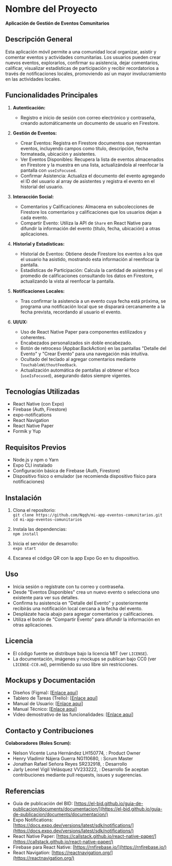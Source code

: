 # Nombre del Proyecto

**Aplicación de Gestión de Eventos Comunitarios**

## Descripción General

Esta aplicación móvil permite a una comunidad local organizar, asistir y comentar eventos y actividades comunitarias. Los usuarios pueden crear nuevos eventos, explorarlos, confirmar su asistencia, dejar comentarios, calificar, visualizar estadísticas de participación y recibir recordatorios a través de notificaciones locales, promoviendo así un mayor involucramiento en las actividades locales.

## Funcionalidades Principales

1. **Autenticación:**
   - Registro e inicio de sesión con correo electrónico y contraseña, creando automáticamente un documento de usuario en Firestore.
2. **Gestión de Eventos:**

   - Crear Eventos: Registra en Firestore documentos que representan eventos, incluyendo campos como título, descripción, fecha formateada, ubicación y asistentes.
   - Ver Eventos Disponibles: Recupera la lista de eventos almacenados en Firestore y la muestra en una lista, actualizándola al reenfocar la pantalla con `useIsFocused`.
   - Confirmar Asistencia: Actualiza el documento del evento agregando el ID del usuario al array de asistentes y registra el evento en el historial del usuario.

3. **Interacción Social:**

   - Comentarios y Calificaciones: Almacena en subcolecciones de Firestore los comentarios y calificaciones que los usuarios dejan a cada evento.
   - Compartir Evento: Utiliza la API de `Share` en React Native para difundir la información del evento (título, fecha, ubicación) a otras aplicaciones.

4. **Historial y Estadísticas:**

   - Historial de Eventos: Obtiene desde Firestore los eventos a los que el usuario ha asistido, mostrando esta información al reenfocar la pantalla.
   - Estadísticas de Participación: Calcula la cantidad de asistentes y el promedio de calificaciones consultando los datos en Firestore, actualizando la vista al reenfocar la pantalla.

5. **Notificaciones Locales:**

   - Tras confirmar la asistencia a un evento cuya fecha está próxima, se programa una notificación local que se disparará cercanamente a la fecha prevista, recordando al usuario el evento.

6. **UI/UX:**
   - Uso de React Native Paper para componentes estilizados y coherentes.
   - Encabezados personalizados sin doble encabezado.
   - Botón de retroceso (Appbar.BackAction) en las pantallas "Detalle del Evento" y "Crear Evento" para una navegación más intuitiva.
   - Ocultado del teclado al agregar comentarios mediante `TouchableWithoutFeedback`.
   - Actualización automática de pantallas al obtener el foco (`useIsFocused`), asegurando datos siempre vigentes.

## Tecnologías Utilizadas

- React Native (con Expo)
- Firebase (Auth, Firestore)
- expo-notifications
- React Navigation
- React Native Paper
- Formik y Yup

## Requisitos Previos

- Node.js y npm o Yarn
- Expo CLI instalado
- Configuración básica de Firebase (Auth, Firestore)
- Dispositivo físico o emulador (se recomienda dispositivo físico para notificaciones)

## Instalación

1. Clona el repositorio:  
   `git clone https://github.com/Nqqh/mi-app-eventos-comunitarios.git`  
   `cd mi-app-eventos-comunitarios`

2. Instala las dependencias:  
   `npm install`

3. Inicia el servidor de desarrollo:  
   `expo start`

4. Escanea el código QR con la app Expo Go en tu dispositivo.

## Uso

- Inicia sesión o regístrate con tu correo y contraseña.
- Desde "Eventos Disponibles" crea un nuevo evento o selecciona uno existente para ver sus detalles.
- Confirma tu asistencia en "Detalle del Evento" y posteriormente recibirás una notificación local cercana a la fecha del evento.
- Desplázate hacia abajo para agregar comentarios y calificaciones.
- Utiliza el botón de "Compartir Evento" para difundir la información en otras aplicaciones.

## Licencia

- El código fuente se distribuye bajo la licencia MIT (ver `LICENSE`).
- La documentación, imágenes y mockups se publican bajo CC0 (ver `LICENSE-CC0.md`), permitiendo su uso libre sin restricciones.

## Mockups y Documentación

- Diseños (Figma): [[Enlace aquí](https://www.figma.com/design/kBAfQ46fAUb1iLGsRVlcwC/Proyecto-DPS)]
- Tablero de Tareas (Trello): [[Enlace aquí](https://trello.com/invite/b/674e80bdc7ce2eb45fba8496/ATTI2574ae07befeaf7f25d42f0578b6e63cB0A50F35/reactnative-dps)]
- Manual de Usuario: [[Enlace aquí](https://drive.google.com/file/d/1BNcN6TK5IEIn3_f7jj36um4nm7I5ZXDr/view?usp=sharing)]
- Manual Técnico: [[Enlace aquí](https://drive.google.com/file/d/1sVquNKFvziqBLp8w9mkdXgw3pRVscXSa/view?usp=sharing)]
- Video demostrativo de las funcionalidades: [[Enlace aquí](https://youtu.be/t0pLwA0-qB4)]

## Contacto y Contribuciones

**Colaboradores (Roles Scrum):**

- Nelson Vicente Luna Hernández LH150774, : Product Owner
- Henry Vladimir Nájera Guerra NG110680, : Scrum Master
- Jonathan Rafael Señora Reyes SR232918, : Desarrollo
- Jarly Leonel Vigil Velásquez VV233222, : Desarrollo
Se aceptan contribuciones mediante pull requests, issues y sugerencias.

## Referencias

- Guía de publicación del BID: [https://el-bid.github.io/guia-de-publicacion/documents/documentacion/](https://el-bid.github.io/guia-de-publicacion/documents/documentacion/)
- Expo Notifications: [https://docs.expo.dev/versions/latest/sdk/notifications/](https://docs.expo.dev/versions/latest/sdk/notifications/)
- React Native Paper: [https://callstack.github.io/react-native-paper/](https://callstack.github.io/react-native-paper/)
- Firebase para React Native: [https://rnfirebase.io/](https://rnfirebase.io/)
- React Navigation: [https://reactnavigation.org/](https://reactnavigation.org/)
